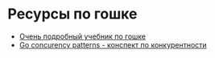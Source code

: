 # Ресурсы по гошке

- [Очень подробный учебник по гошке](https://go101.org)
- [Go concurency patterns - конспект по конкурентности](https://github.com/luk4z7/go-concurrency-guide)
